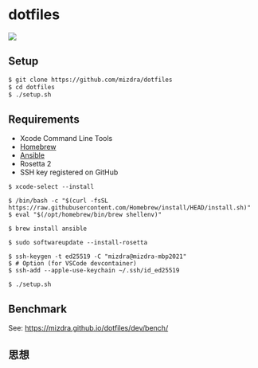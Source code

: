 # dotfiles
![](https://github.com/mizdra/dotfiles/workflows/macos-ci/badge.svg)


## Setup
```bash
$ git clone https://github.com/mizdra/dotfiles
$ cd dotfiles
$ ./setup.sh
```

## Requirements
- Xcode Command Line Tools
- [Homebrew](https://brew.sh/index_ja)
- [Ansible](https://docs.ansible.com/ansible/latest/installation_guide/intro_installation.html)
- Rosetta 2
- SSH key registered on GitHub

```console
$ xcode-select --install

$ /bin/bash -c "$(curl -fsSL https://raw.githubusercontent.com/Homebrew/install/HEAD/install.sh)"
$ eval "$(/opt/homebrew/bin/brew shellenv)"

$ brew install ansible

$ sudo softwareupdate --install-rosetta

$ ssh-keygen -t ed25519 -C "mizdra@mizdra-mbp2021"
$ # Option (for VSCode devcontainer)
$ ssh-add --apple-use-keychain ~/.ssh/id_ed25519

$ ./setup.sh
```

## Benchmark
See: https://mizdra.github.io/dotfiles/dev/bench/

## 思想